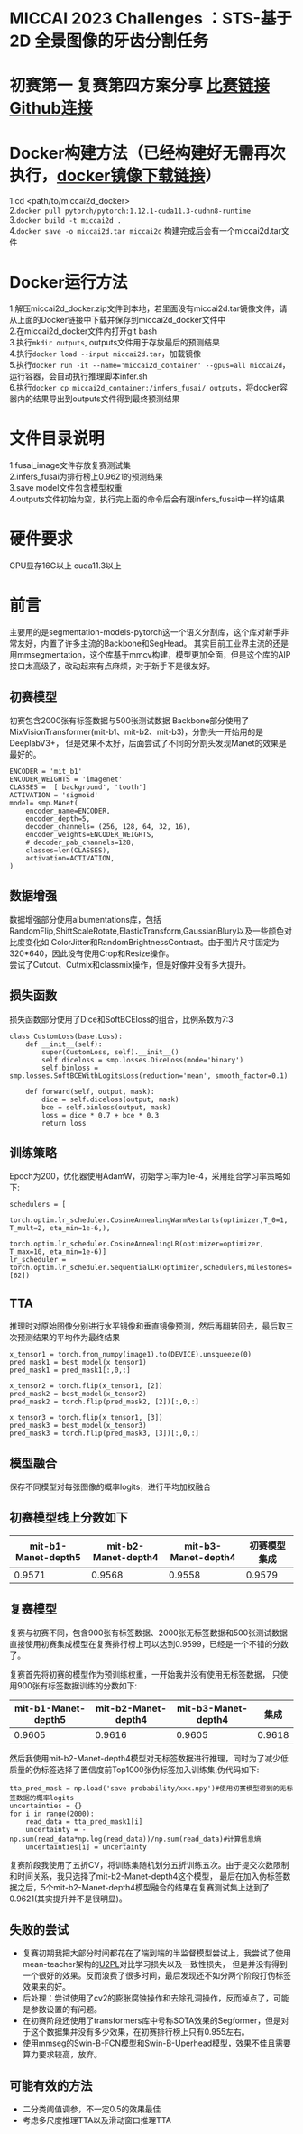 # MICCAI 2023 Challenges ：STS-基于2D 全景图像的牙齿分割任务
# 初赛第一 复赛第四方案分享 [比赛链接](https://tianchi.aliyun.com/competition/entrance/532086/information)  [Github连接](https://github.com/wade0604/miccai2D-teeth-segmentation)

# Docker构建方法（已经构建好无需再次执行，[docker镜像下载链接](https://pan.baidu.com/s/14LPAC4bLi7thFreSUTdkZw?pwd=aqwz)）
   1.cd <path/to/miccai2d_docker>  
   2.`docker pull pytorch/pytorch:1.12.1-cuda11.3-cudnn8-runtime`  
   3.`docker build -t miccai2d .`  
   4.`docker save -o miccai2d.tar miccai2d` 构建完成后会有一个miccai2d.tar文件 
     
# Docker运行方法
   1.解压miccai2d_docker.zip文件到本地，若里面没有miccai2d.tar镜像文件，请从上面的Docker链接中下载并保存到miccai2d_docker文件中  
   2.在miccai2d_docker文件内打开git bash  
   3.执行`mkdir outputs`, outputs文件用于存放最后的预测结果  
   4.执行`docker load --input miccai2d.tar`，加载镜像  
   5.执行`docker run -it --name='miccai2d_container' --gpus=all miccai2d`，运行容器，会自动执行推理脚本infer.sh   
   6.执行`docker cp miccai2d_container:/infers_fusai/ outputs`，将docker容器内的结果导出到outputs文件得到最终预测结果    
# 文件目录说明
   1.fusai_image文件存放复赛测试集  
   2.infers_fusai为排行榜上0.9621的预测结果  
   3.save model文件包含模型权重  
   4.outputs文件初始为空，执行完上面的命令后会有跟infers_fusai中一样的结果  

# 硬件要求
   GPU显存16G以上 cuda11.3以上   
# 前言
主要用的是segmentation-models-pytorch这一个语义分割库，这个库对新手非常友好，内置了许多主流的Backbone和SegHead。
其实目前工业界主流的还是用mmsegmentation，这个库基于mmcv构建，模型更加全面，但是这个库的AIP接口太高级了，改动起来有点麻烦，对于新手不是很友好。
## 初赛模型
   初赛包含2000张有标签数据与500张测试数据
   Backbone部分使用了MixVisionTransformer(mit-b1、mit-b2、mit-b3)，分割头一开始用的是DeeplabV3+，
   但是效果不太好，后面尝试了不同的分割头发现Manet的效果是最好的。

    ENCODER = 'mit_b1'
    ENCODER_WEIGHTS = 'imagenet'
    CLASSES =  ['background', 'tooth']
    ACTIVATION = 'sigmoid' 
    model= smp.MAnet(
        encoder_name=ENCODER,
        encoder_depth=5,
        decoder_channels= (256, 128, 64, 32, 16),
        encoder_weights=ENCODER_WEIGHTS,
        # decoder_pab_channels=128,
        classes=len(CLASSES),
        activation=ACTIVATION,
    )
## 数据增强
   数据增强部分使用albumentations库，包括RandomFlip,ShiftScaleRotate,ElasticTransform,GaussianBlury以及一些颜色对比度变化如
   ColorJitter和RandomBrightnessContrast。由于图片尺寸固定为320*640，因此没有使用Crop和Resize操作。  
   尝试了Cutout、Cutmix和classmix操作，但是好像并没有多大提升。
## 损失函数
   损失函数部分使用了Dice和SoftBCEloss的组合，比例系数为7:3
    
    class CustomLoss(base.Loss):
        def __init__(self):
            super(CustomLoss, self).__init__()
            self.diceloss = smp.losses.DiceLoss(mode='binary')
            self.binloss = smp.losses.SoftBCEWithLogitsLoss(reduction='mean', smooth_factor=0.1)

        def forward(self, output, mask):
            dice = self.diceloss(output, mask)
            bce = self.binloss(output, mask)
            loss = dice * 0.7 + bce * 0.3
            return loss
## 训练策略
   Epoch为200，优化器使用AdamW，初始学习率为1e-4，采用组合学习率策略如下:
    
    schedulers = [
                torch.optim.lr_scheduler.CosineAnnealingWarmRestarts(optimizer,T_0=1, T_mult=2, eta_min=1e-6,),
                torch.optim.lr_scheduler.CosineAnnealingLR(optimizer=optimizer, T_max=10, eta_min=1e-6)]
    lr_scheduler =  torch.optim.lr_scheduler.SequentialLR(optimizer,schedulers,milestones=[62])
## TTA
   推理时对原始图像分别进行水平镜像和垂直镜像预测，然后再翻转回去，最后取三次预测结果的平均作为最终结果

    x_tensor1 = torch.from_numpy(image1).to(DEVICE).unsqueeze(0)
    pred_mask1 = best_model(x_tensor1)
    pred_mask1 = pred_mask1[:,0,:]

    x_tensor2 = torch.flip(x_tensor1, [2])
    pred_mask2 = best_model(x_tensor2)
    pred_mask2 = torch.flip(pred_mask2, [2])[:,0,:]

    x_tensor3 = torch.flip(x_tensor1, [3])
    pred_mask3 = best_model(x_tensor3)
    pred_mask3 = torch.flip(pred_mask3, [3])[:,0,:]
    
## 模型融合
   保存不同模型对每张图像的概率logits，进行平均加权融合

## 初赛模型线上分数如下

|mit-b1-Manet-depth5| mit-b2-Manet-depth4 | mit-b3-Manet-depth4 | 初赛模型集成 |
|-------------------|---------------------|---------------------|--------|
| 0.9571          | 0.9568              | 0.9558              |0.9579|

## 复赛模型
   复赛与初赛不同，包含900张有标签数据、2000张无标签数据和500张测试数据  
   直接使用初赛集成模型在复赛排行榜上可以达到0.9599，已经是一个不错的分数了。  


复赛首先将初赛的模型作为预训练权重，一开始我并没有使用无标签数据， 只使用900张有标签数据训练的分数如下:

| mit-b1-Manet-depth5 | mit-b2-Manet-depth4 | mit-b3-Manet-depth4 | 集成     |
|---------------------|---------------------|---------------------|--------|
| 0.9605              | 0.9616              | 0.9605              | 0.9618 |
    

   然后我使用mit-b2-Manet-depth4模型对无标签数据进行推理，同时为了减少低质量的伪标签选择了置信度前Top1000张伪标签加入训练集,伪代码如下:

    tta_pred_mask = np.load('save probability/xxx.npy')#使用初赛模型得到的无标签数据的概率logits
    uncertainties = {}
    for i in range(2000):
        read_data = tta_pred_mask1[i]
        uncertainty = -np.sum(read_data*np.log(read_data))/np.sum(read_data)#计算信息熵
        uncertainties[i] = uncertainty

复赛阶段我使用了五折CV，将训练集随机划分五折训练五次。由于提交次数限制和时间关系，我只选择了mit-b2-Manet-depth4这个模型，
最后在加入伪标签数据之后，5个mit-b2-Manet-depth4模型融合的结果在复赛测试集上达到了0.9621(其实提升并不是很明显)。


## 失败的尝试
* 复赛初期我把大部分时间都花在了端到端的半监督模型尝试上，我尝试了使用mean-teacher架构的[U2PL](https://github.com/Haochen-Wang409/U2PL)对比学习损失以及一致性损失，
但是并没有得到一个很好的效果。反而浪费了很多时间，最后发现还不如分两个阶段打伪标签效果来的好。
* 后处理：尝试使用了cv2的膨胀腐蚀操作和去除孔洞操作，反而掉点了，可能是参数设置的有问题。
* 在初赛阶段还使用了transformers库中号称SOTA效果的Segformer，但是对于这个数据集并没有多少效果，在初赛排行榜上只有0.955左右。
* 使用mmseg的Swin-B-FCN模型和Swin-B-Uperhead模型，效果不佳且需要算力要求较高，放弃。

## 可能有效的方法
* 二分类阈值调参，不一定0.5的效果最佳
* 考虑多尺度推理TTA以及滑动窗口推理TTA


   